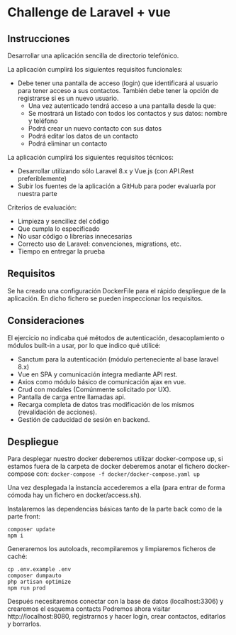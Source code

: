 # Challenge de Laravel + vue

## Instrucciones
Desarrollar una aplicación sencilla de directorio telefónico.

La aplicación cumplirá los siguientes requisitos funcionales:
- Debe tener una pantalla de acceso (login) que identificará al usuario para tener acceso
a sus contactos.
También debe tener la opción de registrarse si es un nuevo usuario.
    - Una vez autenticado tendrá acceso a una pantalla desde la que:
    - Se mostrará un listado con todos los contactos y sus datos: nombre y teléfono
    - Podrá crear un nuevo contacto con sus datos
    - Podrá editar los datos de un contacto
    - Podrá eliminar un contacto

La aplicación cumplirá los siguientes requisitos técnicos:

- Desarrollar utilizando sólo Laravel 8.x y Vue.js (con API.Rest preferiblemente)
- Subir los fuentes de la aplicación a GitHub para poder evaluarla por nuestra parte

Criterios de evaluación:
- Limpieza y sencillez del código
- Que cumpla lo especificado
- No usar código o librerías innecesarias
- Correcto uso de Laravel: convenciones, migrations, etc.
- Tiempo en entregar la prueba

## Requisitos
Se ha creado una configuración DockerFile para el rápido despliegue de la aplicación. En dicho fichero se pueden inspeccionar los requisitos.

## Consideraciones
El ejercicio no indicaba qué métodos de autenticación, desacoplamiento o módulos built-in a usar, por lo que indico qué utilicé:
- Sanctum para la autenticación (módulo perteneciente al base laravel 8.x)
- Vue en SPA y comunicación íntegra mediante API rest.
- Axios como módulo básico de comunicación ajax en vue.
- Crud con modales (Comúnmente solicitado por UX).
- Pantalla de carga entre llamadas api.
- Recarga completa de datos tras modificación de los mismos (revalidación de acciones).
- Gestión de caducidad de sesión en backend.

## Despliegue
Para desplegar nuestro docker deberemos utilizar docker-compose up, si estamos fuera de la carpeta de docker deberemos anotar el fichero docker-compose con:
`docker-compose -f docker/docker-compose.yaml up`

Una vez desplegada la instancia accederemos a ella (para entrar de forma cómoda hay un fichero en docker/access.sh).

Instalaremos las dependencias básicas tanto de la parte back como de la parte front:

```shell
composer update
npm i
```

Generaremos los autoloads, recompilaremos y limpiaremos ficheros de caché:

```shell
cp .env.example .env
composer dumpauto
php artisan optimize
npm run prod
```

Después necesitaremos conectar con la base de datos (localhost:3306) y crearemos el esquema contacts
Podremos ahora visitar http://localhost:8080, registrarnos y hacer login, crear contactos, editarlos y borrarlos.

